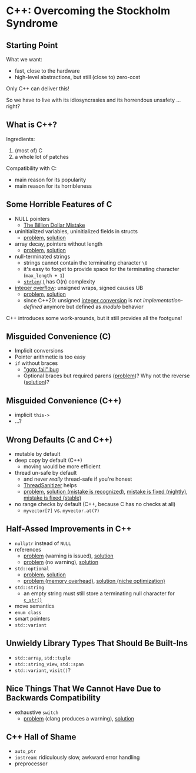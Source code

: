 # C++: Overcoming the Stockholm Syndrome

## Starting Point

What we want:

* fast, close to the hardware
* high-level abstractions, but still (close to) zero-cost

Only C++ can deliver this!

So we have to live with its idiosyncrasies and its horrendous unsafety ... right?


## What is C++?

Ingredients:

1. (most of) C
2. a whole lot of patches

Compatibility with C:

* main reason for its popularity
* main reason for its horribleness


## Some Horrible Features of C

* NULL pointers
  * [The Billion Dollar Mistake](https://www.infoq.com/presentations/Null-References-The-Billion-Dollar-Mistake-Tony-Hoare/)
* uninitialized variables, uninitialized fields in structs
  * [problem](https://godbolt.org/z/K5xdE6ddd), [solution](https://godbolt.org/z/3rKzz4Pqb)
* array decay, pointers without length
  * [problem](https://godbolt.org/z/KGqa6rhMe), [solution](https://godbolt.org/z/P8zjKzY9q)
* null-terminated strings
  * strings cannot contain the terminating character `\0`
  * it's easy to forget to provide space for the terminating character (`max_length + 1`)
  * [`strlen()`](https://en.cppreference.com/w/c/string/byte/strlen) has O(n) complexity
* [integer overflow](https://en.cppreference.com/w/cpp/language/operator_arithmetic#Overflows):
  unsigned wraps, signed causes UB
  * [problem](https://godbolt.org/z/P8bWb4PWb), [solution](https://godbolt.org/z/hvYMMc836)
  * since C++20: unsigned [integer conversion](https://en.cppreference.com/w/cpp/language/implicit_conversion#Integral_conversions)
    is not *implementation-defined* anymore but defined as *modulo* behavior

C++ introduces some work-arounds, but it still provides all the footguns!


## Misguided Convenience (C)

* Implicit conversions
* Pointer arithmetic is too easy
* `if` without braces
  * ["goto fail" bug](https://nvd.nist.gov/vuln/detail/CVE-2014-1266)
  * Optional braces but required parens ([problem](https://godbolt.org/z/nzzY313EY))?
    Why not the reverse ([solution](https://godbolt.org/z/MW3Ts3x7r))?


## Misguided Convenience (C++)

* implicit `this->`
* ...?


## Wrong Defaults (C and C++)

* mutable by default
* deep copy by default (C++)
  * moving would be more efficient
* thread un-safe by default
  * and never *really* thread-safe if you're honest
  * [ThreadSanitizer](https://clang.llvm.org/docs/ThreadSanitizer.html) helps
  * [problem](https://godbolt.org/z/q87dqfhYe),
    [solution (mistake is recognized)](https://godbolt.org/z/rhj44e1fP),
    [mistake is fixed (nightly)](https://godbolt.org/z/oTr44sfej),
    [mistake is fixed (stable)](https://godbolt.org/z/v1o5Gxv9M)
* no range checks by default (C++, because C has no checks at all)
  * `myvector[7]` vs. `myvector.at(7)`


## Half-Assed Improvements in C++

* `nullptr` instead of `NULL`
* references
  * [problem](https://godbolt.org/z/ssMKx1874) (warning is issued),
    [solution](https://godbolt.org/z/scboa6YqY)
  * [problem](https://godbolt.org/z/es9dqxnWv) (no warning),
    [solution](https://godbolt.org/z/qvq7r7WKW)
* `std::optional`
  * [problem](https://godbolt.org/z/56K5vj34o), [solution](https://godbolt.org/z/93976z6z6)
  * [problem (memory overhead)](https://godbolt.org/z/K63hcbzTe),
    [solution (niche optimization)](https://godbolt.org/z/7jsc17KM6)
* `std::string`
  * an empty string must still store a terminating null character for
    [`c_str()`](https://en.cppreference.com/w/cpp/string/basic_string/c_str)
* move semantics
* `enum class`
* smart pointers
* `std::variant`


## Unwieldy Library Types That Should Be Built-Ins

* `std::array`, `std::tuple`
* `std::string_view`, `std::span`
* `std::variant`, `visit()`?


## Nice Things That We Cannot Have Due to Backwards Compatibility

* exhaustive `switch`
  * [problem](https://godbolt.org/z/hEWWvT63E) (clang produces a warning),
    [solution](https://godbolt.org/z/3zjbGKd6h)


## C++ Hall of Shame

* `auto_ptr`
* `iostream`: ridiculously slow, awkward error handling
* preprocessor
